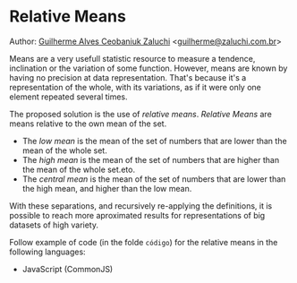 # Relative Means

Author: [Guilherme Alves Ceobaniuk Zaluchi](https://guilherme.zaluchi.com.br) <[guilherme@zaluchi.com.br](mailto:guilherme@zaluchi.com.br)>

Means are a very usefull statistic resource to measure a tendence, inclination or the variation of some function.
However, means are known by having no precision at data representation.
That's because it's a representation of the whole, with its variations, as if it were only one element repeated several times.

The proposed solution is the use of _relative means_.
_Relative Means_ are means relative to the own mean of the set.

+ The _low mean_ is the mean of the set of numbers that are lower than the mean of the whole set.
+ The _high mean_ is the mean of the set of numbers that are higher than the mean of the whole set.eto.
+ The _central mean_ is the mean of the set of numbers that are lower than the high mean, and higher than the low mean.

With these separations, and recursively re-applying the definitions, it is possible to reach more aproximated results for representations of big datasets of high variety.

Follow example of code (in the folde ```código```) for the relative means in the following languages:
+ JavaScript (CommonJS)
